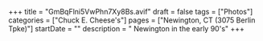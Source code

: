 +++
title = "GmBqFlni5VwPhn7Xy8Bs.avif"
draft = false
tags = ["Photos"]
categories = ["Chuck E. Cheese's"]
pages = ["Newington, CT (3075 Berlin Tpke)"]
startDate = ""
description = " Newington in the early 90's"
+++
